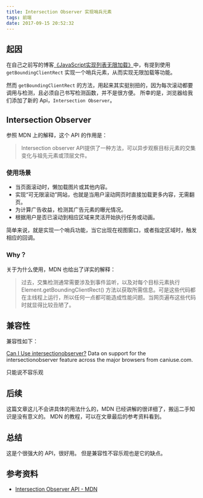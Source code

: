 ```yaml
---
title: Intersection Observer 实现哨兵元素
tags: 前端
date: 2017-09-15 20:52:32
---
```


## 起因

在自己之前写的博客[《JavaScript实现列表无限加载》](https://lxxyx.win/2017/04/27/2017/web/infinite-scroll/)中，有提到使用 `getBoundingClientRect` 实现一个哨兵元素，从而实现无限加载等功能。

然而 `getBoundingClientRect` 的方法，用起来其实挺别扭的，因为每次滚动都要调用与检测，且必须自己书写检测函数，并不是很方便。
所幸的是，浏览器给我们添加了新的 Api，`Intersection Observer`。
<!-- more -->
## Intersection Observer

参照 MDN 上的解释，这个 API 的作用是：

> Intersection observer API提供了一种方法，可以异步观察目标元素的交集变化与祖先元素或顶层文件。

### 使用场景

- 当页面滚动时，懒加载图片或其他内容。
- 实现“可无限滚动”网站，也就是当用户滚动网页时直接加载更多内容，无需翻页。
- 为计算广告收益，检测其广告元素的曝光情况。
- 根据用户是否已滚动到相应区域来灵活开始执行任务或动画。

简单来说，就是实现一个哨兵功能，当它出现在视图窗口，或者指定区域时，触发相应的回调。

### Why？

关于为什么使用，MDN 也给出了详实的解释：

> 过去，交集检测通常需要涉及到事件监听，以及对每个目标元素执行Element.getBoundingClientRect() 方法以获取所需信息。可是这些代码都在主线程上运行，所以任何一点都可能造成性能问题。当网页遍布这些代码时就显得比较丑陋了。

## 兼容性

兼容性如下：

<p class="ciu_embed" data-feature="intersectionobserver" data-periods="future_1,current,past_1,past_2">
  <a href="http://caniuse.com/#feat=intersectionobserver">Can I Use intersectionobserver?</a> Data on support for the intersectionobserver feature across the major browsers from caniuse.com.
</p>

只能说不容乐观

## 后续

这篇文章这儿不会讲具体的用法什么的，MDN 已经讲解的很详细了，搬运二手知识是没有意义的。
MDN 的教程，可以在文章最后的参考资料看到。

## 总结

这是个很强大的 API，很好用。
但是兼容性不容乐观也是它的缺点。

## 参考资料

- [Intersection Observer API - MDN](https://developer.mozilla.org/zh-CN/docs/Web/API/Intersection_Observer_API)